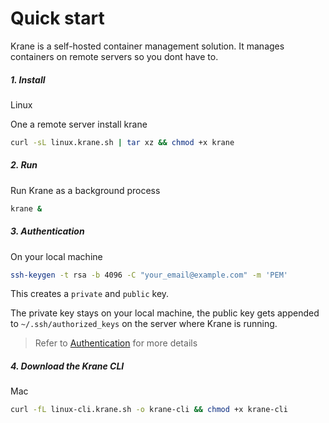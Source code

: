 # Quick start

Krane is a self-hosted container management solution. It manages containers on remote servers so you dont have to.



##### 1. Install

Linux

One a remote server install krane

```bash
curl -sL linux.krane.sh | tar xz && chmod +x krane
```

##### 2. Run 

Run Krane as a background process

```bash
krane &
```

##### 3. Authentication

On your local machine

```bash
ssh-keygen -t rsa -b 4096 -C "your_email@example.com" -m 'PEM'
```

This creates a `private` and `public` key. 

The private key stays on your local machine, the public key gets appended to `~/.ssh/authorized_keys` on the server where Krane is running.

> Refer to [Authentication](authentication.md) for more details

##### 4. Download the Krane CLI

Mac

```bash
curl -fL linux-cli.krane.sh -o krane-cli && chmod +x krane-cli
```
